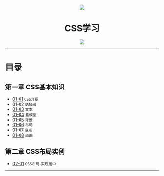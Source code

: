 <p align="center"><img src="http://pic2.orsoon.com/2016/1108/20161108044419740.png" /></p>

<h1 align="center">CSS学习</h1>

<p align="center"><img src="http://static.open-open.com/lib/uploadImg/20160531/20160531144659_234.jpg" /></p>


---

# 目录
## 第一章 CSS基本知识

* [01-01](https://github.com/TYRMars/CSSdisplay#01-01) `CSS介绍`
* [01-02](https://github.com/TYRMars/CSSdisplay#01-02) `选择器`
* [01-03](https://github.com/TYRMars/CSSdisplay#01-03) `文本`
* [01-04](https://github.com/TYRMars/CSSdisplay#01-04) `盒模型`
* [01-05](https://github.com/TYRMars/CSSdisplay#01-05) `背景`
* [01-06](https://github.com/TYRMars/CSSdisplay#01-06) `布局`
* [01-07](https://github.com/TYRMars/CSSdisplay#01-07) `变形`
* [01-08](https://github.com/TYRMars/CSSdisplay#01-07) `动画`

## 第二章 CSS布局实例

* [02-01](https://github.com/TYRMars/CSSdisplay#02-01) `CSS布局-实现居中`

---
